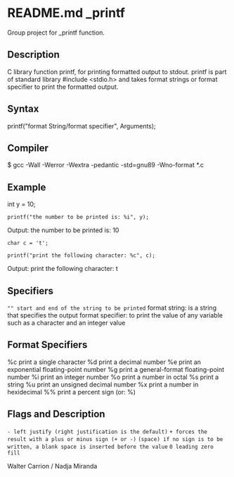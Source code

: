 # README.md _printf

Group project for _printf function.

## Description

C library function printf, for printing formatted output to stdout.
printf is part of standard library #include <stdio.h> and takes format
strings or format specifier to print the formatted output.

## Syntax
printf("format String/format specifier", Arguments);

## Compiler

$ gcc -Wall -Werror -Wextra -pedantic -std=gnu89 -Wno-format *.c

## Example

int y = 10;

`printf("the number to be printed is: %i", y);`

Output: the number to be printed is: 10

`char c = 't';`

`printf("print the following character: %c", c);`

Output: print the following character: t

## Specifiers
`"" start and end of the string to be printed`
format string: is a string that specifies the output
format specifier: to print the value of any variable such as a character and an integer value

## Format Specifiers
%c print a single character
%d print a decimal number
%e print an exponential floating-point number
%g print a general-format floating-point number
%i print an integer number
%o print a number in octal
%s print a string
%u print an unsigned decimal number
%x print a number in hexidecimal
%% print a percent sign (or: \%)


## Flags and Description
`- left justify (right justification is the default)`
`+ forces the result with a plus or minus sign (+ or -)`
`(space) if no sign is to be written, a blank space is inserted before the value`
`0 leading zero fill`

Walter Carrion / Nadja Miranda
